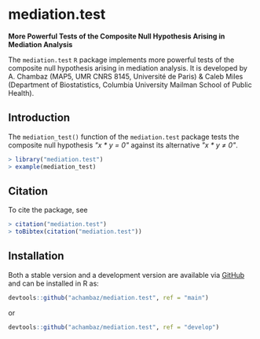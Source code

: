 # mediation.test

**More Powerful  Tests of the  Composite Null Hypothesis Arising  in Mediation
Analysis**

The  `mediation.test`  `R`  package  implements more  powerful  tests  of  the
composite null hypothesis arising in mediation analysis. It is developed by A.
Chambaz (MAP5, UMR CNRS 8145, Université  de Paris) \& Caleb Miles (Department
of Biostatistics, Columbia University Mailman School of Public Health).

## Introduction

The  `mediation_test()` function  of  the `mediation.test`  package tests  the
composite  null  hypothesis <em>"x  *  y  =  0"</em> against  its  alternative
<em>"x * y &ne; 0"</em>.

```r
> library("mediation.test")
> example(mediation_test)
```

## Citation

To cite the package, see 

```r
> citation("mediation.test")
> toBibtex(citation("mediation.test"))
```

## Installation 

Both  a   stable  version  and   a  development  version  are   available  via
[GitHub](https://github.com/achambaz/mediation.test) and can be installed in R
as:

```r 
devtools::github("achambaz/mediation.test", ref = "main")
```

or 

```r 
devtools::github("achambaz/mediation.test", ref = "develop")
```
